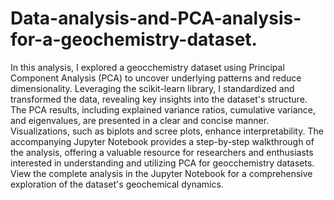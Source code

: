 # Data-analysis-and-PCA-analysis-for-a-geochemistry-dataset.
In this analysis, I explored a geocchemistry dataset using Principal Component Analysis (PCA) to uncover underlying patterns and reduce dimensionality. Leveraging the scikit-learn library, I standardized and transformed the data, revealing key insights into the dataset's structure. The PCA results, including explained variance ratios, cumulative variance, and eigenvalues, are presented in a clear and concise manner. Visualizations, such as biplots and scree plots, enhance interpretability. The accompanying Jupyter Notebook provides a step-by-step walkthrough of the analysis, offering a valuable resource for researchers and enthusiasts interested in understanding and utilizing PCA for geocchemistry datasets. View the complete analysis in the Jupyter Notebook for a comprehensive exploration of the dataset's geochemical dynamics.
